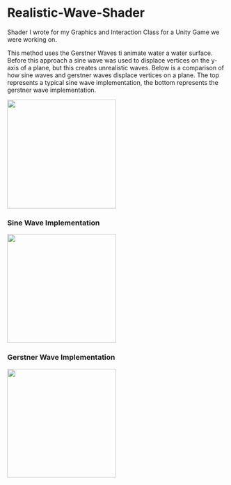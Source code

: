 # Realistic-Wave-Shader
Shader I wrote for my Graphics and Interaction Class for a Unity Game we were working on.

This method uses the Gerstner Waves ti animate water a water surface. Before this approach a sine wave was used to displace vertices on the y-axis of a plane, but this creates unrealistic waves. Below is a comparison of how sine waves and gerstner waves displace vertices on a plane. The top represents a typical sine wave implementation, the bottom represents the gerstner wave implementation.

<img src="https://user-images.githubusercontent.com/97642386/212574854-1bbaea5a-ee7e-49e2-bf78-6269e7404846.png" width="250">

### Sine Wave Implementation
<img src="https://thumbs.gfycat.com/FineYoungErne-max-1mb.gif" width="250">

### Gerstner Wave Implementation
<img src="https://thumbs.gfycat.com/BitterGoldenHalicore-max-1mb.gif" width="250">





